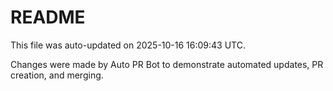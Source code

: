 # README

This file was auto-updated on 2025-10-16 16:09:43 UTC.

Changes were made by Auto PR Bot to demonstrate automated updates, PR creation, and merging.
